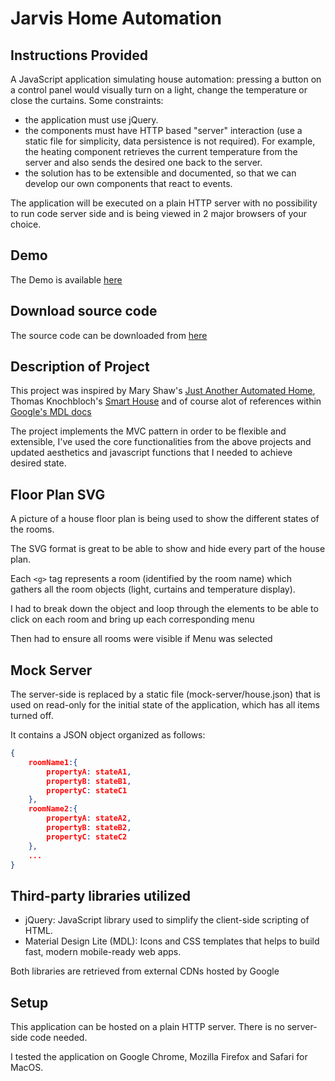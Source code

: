 # Jarvis Home Automation

## Instructions Provided

A JavaScript application simulating house automation: pressing a button on a control panel would visually turn on a light, change the temperature or close the curtains. Some constraints:

* the application must use jQuery.
* the components must have HTTP based "server" interaction (use a static file for simplicity, data persistence is not required). For example, the heating component retrieves the current temperature from the server and also sends the desired one back to the server.
* the solution has to be extensible and documented, so that we can develop our own components that react to events.

The application will be executed on a plain HTTP server with no possibility to run code server side and is being viewed in 2 major browsers of your choice.

## Demo

The Demo is available [here](https://robertocortiz.github.io)

## Download source code

The source code can be downloaded from [here](https://github.com/robertocortiz/robertocortiz.github.io/archive/master.zip)

## Description of Project

This project was inspired by Mary Shaw's [Just Another Automated Home](https://github.com/marybeshaw/Just-Another-Automated-Home), Thomas Knochbloch's [Smart House](https://github.com/ThomasKnobloch/smart-house) and of course alot of references within [Google's MDL docs](https://getmdl.io/started/)

The project implements the MVC pattern in order to be flexible and extensible, I've used the core functionalities from the above projects and updated aesthetics and javascript functions that I needed to achieve desired state.

## Floor Plan SVG

A picture of a house floor plan is being used to show the different states of the rooms.

The SVG format is great to be able to show and hide every part of the house plan.

Each `<g>` tag represents a room (identified by the room name) which gathers all the room objects (light, curtains and temperature display).

I had to break down the object and loop through the elements to be able to click on each room and bring up each corresponding menu

Then had to ensure all rooms were visible if Menu was selected

## Mock Server

The server-side is replaced by a static file (mock-server/house.json) that is used on read-only for the initial state of the application, which has all items turned off.

It contains a JSON object organized as follows:

```json
{
    roomName1:{
        propertyA: stateA1,
        propertyB: stateB1,
        propertyC: stateC1
    },
    roomName2:{
        propertyA: stateA2,
        propertyB: stateB2,
        propertyC: stateC2
    },
    ...
}
```

## Third-party libraries utilized

* jQuery: JavaScript library used to simplify the client-side scripting of HTML.
* Material Design Lite (MDL): Icons and CSS templates that helps to build fast, modern mobile-ready web apps.

Both libraries are retrieved from external CDNs hosted by Google

## Setup

This application can be hosted on a plain HTTP server. There is no server-side code needed.

I tested the application on Google Chrome, Mozilla Firefox and Safari for MacOS.